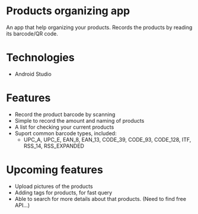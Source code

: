 # Products organizing app
An app that help organizing your products. Records the products by reading its barcode/QR code.

# Technologies
* Android Studio

# Features
* Record the product barcode by scanning
* Simple to record the amount and naming of products
* A list for checking your current products
* Suport common barcode types, included:
  - UPC_A, UPC_E, EAN_8, EAN_13, CODE_39, CODE_93, CODE_128, ITF, RSS_14, RSS_EXPANDED

# Upcoming features
* Upload pictures of the products
* Adding tags for products, for fast query
* Able to search for more details about that products. (Need to find free API...)

